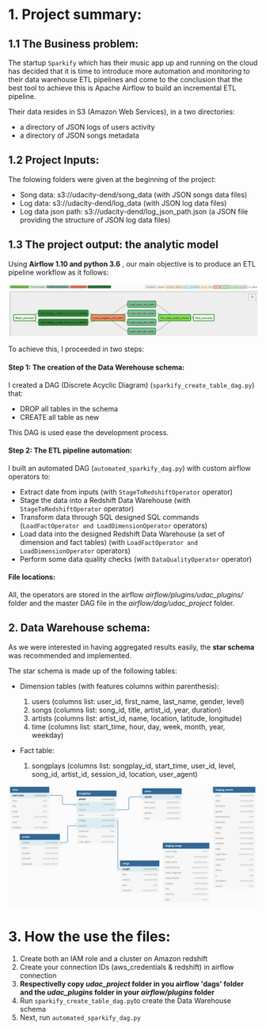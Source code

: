 # 1. Project summary:
## 1.1 The Business problem:

The startup `Sparkify` which has their music app up and running on the cloud has decided that it is time to introduce more automation and monitoring to their data warehouse ETL pipelines and come to the conclusion that the best tool to achieve this is Apache Airflow to build an incremental ETL pipeline.

Their data resides in S3 (Amazon Web Services), in a two directories:
* a directory of JSON logs of users activity
* a directory of JSON songs metadata

## 1.2 Project Inputs:

The folowing folders were given at the beginning of the project:

* Song data: s3://udacity-dend/song_data (with JSON songs data files)
* Log data: s3://udacity-dend/log_data (with JSON log data files)
* Log data json path: s3://udacity-dend/log_json_path.json (a JSON file providing the structure of JSON log data files)


## 1.3 The project output: the analytic model

Using **Airflow 1.10 and python 3.6** , our main objective is to produce an ETL pipeline workflow as it follows:

![Automated Airflow ETL Dag for sparkify](sparkify_automated_ETL_dag.JPG)

To achieve this, I proceeded in two steps:

#### Step 1: The creation of the Data Werehouse schema:

I created a DAG (Discrete Acyclic Diagram) (`sparkify_create_table_dag.py`) that:
* DROP all tables in the schema
* CREATE all table as new

This DAG is used ease the development process.

#### Step 2: The ETL pipeline automation:

I built an automated DAG (`automated_sparkify_dag.py`) with custom airflow operators to:

* Extract date from inputs (with `StageToRedshiftOperator` operator)
* Stage the data into a Redshift Data Warehouse (with `StageToRedshiftOperator` operator)
* Transform data through SQL designed SQL commands (`LoadFactOperator and LoadDimensionOperator` operators)
* Load data into the designed Redshift Data Warehouse (a set of dimension and fact tables) (with `LoadFactOperator and LoadDimensionOperator` operators)
* Perform some data quality checks (with `DataQualityOperator` operator)

#### File locations:

All, the operators are stored in the airflow *airflow/plugins/udac_plugins/* folder and the master DAG file in the *airflow/dag/udac_project* folder.

## 2. Data Warehouse schema:

As we were interested in having aggregated results easily, the **star schema** was recommended and implemented. 

The star schema is made up of the following tables:

* Dimension tables (with features columns within parenthesis):
    1. users (columns list: user_id, first_name, last_name, gender, level)
    2. songs (columns list: song_id, title, artist_id, year, duration)
    3. artists (columns list: artist_id, name, location, latitude, longitude)
    4. time (columns list: start_time, hour, day, week, month, year, weekday)

* Fact table: 
    1. songplays (columns list: songplay_id, start_time, user_id, level, song_id, artist_id, session_id, location, user_agent)

![ Redshift Data Warehouse star schema](ERD_sparkify_DBdiagram_io_2.JPG)


# 3. How the use the files:

1. Create both an IAM role and a cluster on Amazon redshift
2. Create your connection IDs (aws_credentials & redshift) in airflow connection
3. **Respectivelly copy *udac_project* folder in you airflow 'dags' folder and the *udac_plugins* folder in your *airflow/plugins* folder**
3. Run `sparkify_create_table_dag.py`to create the Data Warehouse schema
4. Next, run `automated_sparkify_dag.py`